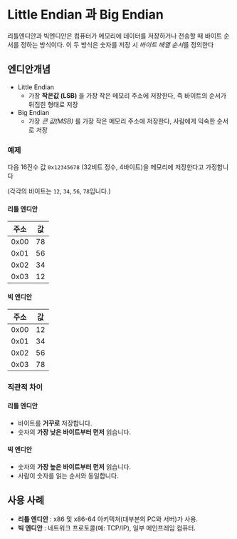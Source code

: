 # Little Endian 과 Big Endian

리틀엔디안과 빅엔디안은 컴퓨터가 메모리에 데이터를 저장하거나 전송할 때 바이트 순서를 정하는 방식이다. 이 두 방식은 숫자를 저장 시 *바이트 배열 순서*를 정의한다

## 엔디안개념

* Little Endian
  * 가장 **작은값 (LSB)** 을 가장 작은 메모리 주소에 저장한다, 즉 바이트의 순서가 뒤집힌 형태로 저장
* Big Endian
  * 가장 *큰 값(MSB)* 를 가장 작은 메모리 주소에 저장한다, 사람에게 익숙한 순서로 저장

### 예제

다음 16진수 값 `0x12345678` (32비트 정수, 4바이트)을 메모리에 저장한다고 가정합니다

(각각의 바이트는 `12`, `34`, `56`, `78`입니다.)

#### 리틀 엔디안

| 주소 | 값 |
| ---- | -- |
| 0x00 | 78 |
| 0x01 | 56 |
| 0x02 | 34 |
| 0x03 | 12 |

#### 빅 엔디안

| 주소 | 값 |
| ---- | -- |
| 0x00 | 12 |
| 0x01 | 34 |
| 0x02 | 56 |
| 0x03 | 78 |

### **직관적 차이**

#### 리틀 엔디안

* 바이트를 **거꾸로** 저장합니다.
* 숫자의 **가장 낮은 바이트부터 먼저** 읽습니다.

#### 빅 엔디안

* 숫자의 **가장 높은 바이트부터 먼저** 읽습니다.
* 사람이 숫자를 읽는 순서와 동일합니다.

## 사용 사례

* **리틀 엔디안** : x86 및 x86-64 아키텍처(대부분의 PC와 서버)가 사용.
* **빅 엔디안** : 네트워크 프로토콜(예: TCP/IP), 일부 메인프레임 컴퓨터.

